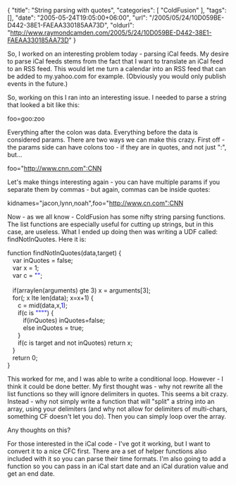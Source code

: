 {
	"title": "String parsing with quotes",
	"categories": [
		"ColdFusion"
	],
	"tags": [],
	"date": "2005-05-24T19:05:00+06:00",
	"url": "/2005/05/24/10D059BE-D442-38E1-FAEAA330185AA73D",
	"oldurl": "http://www.raymondcamden.com/2005/5/24/10D059BE-D442-38E1-FAEAA330185AA73D"
}

So, I worked on an interesting problem today - parsing iCal feeds. My desire to parse iCal feeds stems from the fact that I want to translate an iCal feed to an RSS feed. This would let me turn a calendar into an RSS feed that can be added to my.yahoo.com for example. (Obviously you would only publish events in the future.)

So, working on this I ran into an interesting issue. I needed to parse a string that looked a bit like this:

foo=goo:zoo

Everything after the colon was data. Everything before the data is considered params. There are two ways we can make this crazy. First off - the params side can have colons too - if they are in quotes, and not just ":", but...

foo="http://www.cnn.com":CNN

Let's make things interesting again - you can have multiple params if you separate them by commas - but again, commas can be inside quotes:

kidnames="jacon,lynn,noah",foo="http://www.cn.com":CNN

Now - as we all know - ColdFusion has some nifty string parsing functions. The list functions are especially useful for cutting up strings, but in this case, are useless. What I ended up doing then was writing a UDF called: findNotInQuotes. Here it is:

<div class="code">function findNotInQuotes(data,target) {<br>
&nbsp;&nbsp;&nbsp;var inQuotes = false;<br>
&nbsp;&nbsp;&nbsp;var x = 1;<br>
&nbsp;&nbsp;&nbsp;var c = <FONT COLOR=BLUE>""</FONT>;<br>
&nbsp;&nbsp;&nbsp;<br>
&nbsp;&nbsp;&nbsp;if(arraylen(arguments) gte 3) x = arguments[3];<br>
&nbsp;&nbsp;&nbsp;for(; x lte len(data); x=x+1) {<br>
&nbsp;&nbsp;&nbsp;&nbsp;&nbsp;&nbsp;c = mid(data,x,<FONT COLOR=BLUE>1</FONT>);<br>
&nbsp;&nbsp;&nbsp;&nbsp;&nbsp;&nbsp;if(c is <FONT COLOR=BLUE>""</FONT><FONT COLOR=BLUE>""</FONT>) {<br>
&nbsp;&nbsp;&nbsp;&nbsp;&nbsp;&nbsp;&nbsp;&nbsp;&nbsp;if(inQuotes) inQuotes=false;<br>
&nbsp;&nbsp;&nbsp;&nbsp;&nbsp;&nbsp;&nbsp;&nbsp;&nbsp;else inQuotes = true;<br>
&nbsp;&nbsp;&nbsp;&nbsp;&nbsp;&nbsp;}<br>
&nbsp;&nbsp;&nbsp;&nbsp;&nbsp;&nbsp;if(c is target and not inQuotes) return x;<br>
&nbsp;&nbsp;&nbsp;}<br>
&nbsp;&nbsp;&nbsp;return 0;<br>
}</div>

This worked for me, and I was able to write a conditional loop. However - I think it could be done better. My first thought was - why not rewrite all the list functions so they will ignore delimiters in quotes. This seems a bit crazy. Instead - why not simply write a function that will "split" a string into an array, using your delimiters (and why not allow for delimiters of multi-chars, something CF doesn't let you do). Then you can simply loop over the array.

Any thoughts on this?

For those interested in the iCal code - I've got it working, but I want to convert it to a nice CFC first. There are a set of helper functions also included with it so you can parse their time formats. I'm also going to add a function so you can pass in an iCal start date and an iCal duration value and get an end date.